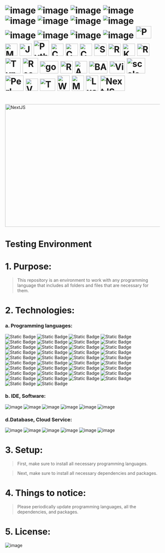 #  ![image](https://img.shields.io/badge/mongoDB-black?style=for-the-badge&logo=mongodb)  ![image](https://img.shields.io/badge/JavaScript-black?style=for-the-badge&logo=javascript) ![image](https://img.shields.io/badge/ReactJS-black?style=for-the-badge&logo=react) ![image](https://img.shields.io/badge/HTML5-black?style=for-the-badge&logo=html5) ![image](https://img.shields.io/badge/jQuery-black?style=for-the-badge&logo=jquery) ![image](https://img.shields.io/badge/NodeJS-black?style=for-the-badge&logo=node.js) ![image](https://img.shields.io/badge/CSS3-black?style=for-the-badge&logo=css3) ![image](https://img.shields.io/badge/ExpressJS-black?style=for-the-badge&logo=express) ![image](https://img.shields.io/badge/JSON-black?style=for-the-badge&logo=json) ![image](https://img.shields.io/badge/SASS-white?style=for-the-badge&logo=sass) ![image](https://img.shields.io/badge/ANGULARJS-red?style=for-the-badge&logo=angularjs) ![image](https://img.shields.io/badge/Bootstrap-white?style=for-the-badge&logo=bootstrap) <img src="https://github.com/phuongtrieu97coder/Readme_Content_Structure/assets/82598726/826db9ee-01dd-4880-b026-78be29df6ff7" alt="PHP" width="50px" height="40px"> <img src="https://github.com/phuongtrieu97coder/Readme_Content_Structure/assets/82598726/0be4c962-c6fe-40ab-a67f-b2e6f1a441f8" alt="MySQL" width="40px" height="40px">  <img src="https://github.com/phuongtrieu97coder/Readme_Content_Structure/assets/82598726/a84e9fc0-f2d8-42bc-959d-cd967352d8fc" alt="Java" width='40px' height='40px'>  <img src="https://github.com/phuongtrieu97coder/Readme_Content_Structure/assets/82598726/174e2883-2d0b-4d01-8992-32f709b72373" alt="Python" width="50px" height="50px">   <img src="https://github.com/phuongtrieu97coder/Readme_Content_Structure/assets/82598726/9eb1b72c-1de1-4949-80bc-70c12d483ece" alt="C" width="40px" height="40px">   <img src="https://github.com/phuongtrieu97coder/Readme_Content_Structure/assets/82598726/f69b0d26-3d64-4420-944c-75e4c23df1f4" alt="C++" width="40px" height="40px">  <img src="https://github.com/phuongtrieu97coder/Readme_Content_Structure/assets/82598726/736e7080-2071-448e-b1db-ab6b6b25ff22" alt="C#" width="40px" height="40px">  <img src="https://github.com/phuongtrieu97coder/Readme_Content_Structure/assets/82598726/6087ae4f-cf7f-4287-9ca5-3cf7871250ae" alt="Swift" width="40px" height="40px"> <img src="https://github.com/phuongtrieu97coder/Readme_Content_Structure/assets/82598726/4d15c87f-b64e-41b0-9820-72586bdd71c5" alt="Ruby" width="40px" height="40px"> <img src="https://github.com/phuongtrieu97coder/Readme_Content_Structure/assets/82598726/1e27aafd-a4a1-4a48-9d57-d532071c7449" alt="Kotlin" width="40px" height="40px"> <img src="https://github.com/phuongtrieu97coder/Readme_Content_Structure/assets/82598726/130e91fb-039b-44a1-9b11-46c0a3b75404" alt="R" width="40px" height="40px"> <img src="https://github.com/phuongtrieu97coder/Readme_Content_Structure/assets/82598726/e1e4c288-80b1-4757-beb2-9232cddc38db" alt="TypeScript" width="50px" height="50px"> <img src="https://github.com/phuongtrieu97coder/Readme_Content_Structure/assets/82598726/540cbdae-3ad1-4055-b047-0242a95891ee" alt="React Native" width="50px" height="50px">  <img src="https://github.com/phuongtrieu97coder/Readme_Content_Structure/assets/82598726/7e4ee0f6-caa3-45ee-8de2-33b40e93d3c1" alt="golang" width="60px" height="40px"> <img src="https://github.com/phuongtrieu97coder/Readme_Content_Structure/assets/82598726/893e2214-b8e2-481b-9147-5fedb8f2d161" alt="Rust" width="40px" height="40px"> <img src="https://github.com/phuongtrieu97coder/Readme_Content_Structure/assets/82598726/e2f268d6-adf6-49de-8488-25a9b829fcdb" alt="ASP.NET" width="40px" height="40px">  <img src="https://github.com/phuongtrieu97coder/Readme_Content_Structure/assets/82598726/c4986e84-c8fe-4e16-8636-5bfc2dcad5a8" alt="BASH" width="60px" height="40px">  <img src="https://github.com/phuongtrieu97coder/Readme_Content_Structure/assets/82598726/d2381c0d-376b-4f92-b754-6f58ef733b69" alt="Visual Basic" width="50px" height="40px">  <img src="https://github.com/phuongtrieu97coder/Readme_Content_Structure/assets/82598726/4be7e36c-496a-48e7-9ecc-8da79a3949be" alt="scala" width="60px" height="50px">  <img src="https://github.com/phuongtrieu97coder/Readme_Content_Structure/assets/82598726/0a85f623-4518-4379-b11b-9e6772310c4e" alt="Perl" width="60px" height="50px"> <img src="https://github.com/phuongtrieu97coder/Readme_Content_Structure/assets/82598726/c5b72dca-7b66-43d9-bbf5-9c54aff9aee7" alt="Vue.js" width="40px" height="40px">  <img src="https://github.com/phuongtrieu97coder/Readme_Content_Structure/assets/82598726/2b47b6f2-7592-40b2-800d-232fd8e7f5e1" alt="Tailwind" width="50px" height="40px">  <img src="https://github.com/phuongtrieu97coder/Readme_Content_Structure/assets/82598726/012bea62-c03b-44b5-90b8-e52ee127c482" alt="W3.CSS" width="40px" height="50px"> <img src="https://github.com/phuongtrieu97coder/Readme_Content_Structure/assets/82598726/62934031-7cff-4a6d-87f9-6f9dd0c0d479" alt="Markdown" width="40px" height="50px"> <img src="https://github.com/phuongtrieu97coder/Readme_Content_Structure/assets/82598726/f464854c-b2c3-450f-928e-dd38f191e604" alt="Lua" width="40px" height="50px"> <img src="https://github.com/phuongtrieu97coder/Readme_Content_Structure/assets/82598726/7c80b1cc-2898-407f-9c67-326e7b5a475b" alt="NextJS" width="80px" height="50px">



<br>


<img src="https://github.com/phuongtrieu97coder/Testing/assets/82598726/36b43d9e-9b1d-4a5f-8597-aadc780378ec" alt="NextJS" width="600px" height="400px">

# Testing Environment



# 1. Purpose:

> This repository is an environment to work with any programming language that includes all folders and files that are necessary for them. 


# 2. Technologies:

### a. Programming languages:

 ![Static Badge](https://img.shields.io/badge/PHP-PHP-blueviolet) ![Static Badge](https://img.shields.io/badge/HTML-HTML5-orange) ![Static Badge](https://img.shields.io/badge/CSS-CSS3-blue) ![Static Badge](https://img.shields.io/badge/SASS-SASS-ff69b4) ![Static Badge](https://img.shields.io/badge/B-Bootstrap-blueviolet) ![Static Badge](https://img.shields.io/badge/W3CSS-W3CSS-green) ![Static Badge](https://img.shields.io/badge/JS-JavaScript-yellow) ![Static Badge](https://img.shields.io/badge/jQuery-jQuery-black) ![Static Badge](https://img.shields.io/badge/A-AngularJS-red) ![Static Badge](https://img.shields.io/badge/SQL-SQL-blue)  ![Static Badge](https://img.shields.io/badge/Node-NodeJS-brightgreen) ![Static Badge](https://img.shields.io/badge/React-ReactJS-blue)  ![Static Badge](https://img.shields.io/badge/express-ExpressJS-black) ![Static Badge](https://img.shields.io/badge/Redux-ReduxJS-blueviolet) ![Static Badge](https://img.shields.io/badge/JSON-{JSON}-black) ![Static Badge](https://img.shields.io/badge/M&#8595;-M&#8595;-black) ![Static Badge](https://img.shields.io/badge/Python-Python-blue) ![Static Badge](https://img.shields.io/badge/Java-Java-orange) ![Static Badge](https://img.shields.io/badge/C-C-blue) ![Static Badge](https://img.shields.io/badge/C++-C++-darkblue) ![Static Badge](https://img.shields.io/badge/C%23-C%23-purple) ![Static Badge](https://img.shields.io/badge/Lua-Lua-darkblue) ![Static Badge](https://img.shields.io/badge/NextJS-NextJS-black) ![Static Badge](https://img.shields.io/badge/VueJS-VueJS-darkgreen) ![Static Badge](https://img.shields.io/badge/Tailwind-Tailwind-lightgreen) ![Static Badge](https://img.shields.io/badge/TypeScript-TypeScript-blue) ![Static Badge](https://img.shields.io/badge/Swift-Swift-orange) ![Static Badge](https://img.shields.io/badge/Ruby-Ruby-red) ![Static Badge](https://img.shields.io/badge/Kotlin-Kotlin-darkblue) ![Static Badge](https://img.shields.io/badge/R-R-blue) ![Static Badge](https://img.shields.io/badge/React&nbsp;Native-React&nbsp;Native-blue) ![Static Badge](https://img.shields.io/badge/GO-GO-aqua) ![Static Badge](https://img.shields.io/badge/Rust-Rust-purple) ![Static Badge](https://img.shields.io/badge/ASP.Net-ASP.NET-blue) ![Static Badge](https://img.shields.io/badge/BASH-BASH-black) ![Static Badge](https://img.shields.io/badge/Visual&nbsp;Basic-Visual&nbsp;Basic-darkblue) ![Static Badge](https://img.shields.io/badge/Scala-Scala-red) ![Static Badge](https://img.shields.io/badge/Perl-Perl-blue)




### b. IDE, Software:

![image](https://user-images.githubusercontent.com/82598726/181828247-0a180433-7628-45d0-91fc-c653225c57aa.png) ![image](https://user-images.githubusercontent.com/82598726/181828341-f2d35c6d-863e-4f1c-af84-a9ebc1e33d58.png) ![image](https://user-images.githubusercontent.com/82598726/181830045-2769b49a-2b5a-43ad-b519-5ae02d5b736a.png) ![image](https://user-images.githubusercontent.com/82598726/181828759-13c51469-e35d-44d6-af61-dfff064b7536.png)
 ![image](https://user-images.githubusercontent.com/82598726/181828437-03bf1b40-f35c-4e48-8ebd-127ef3a6f49d.png) ![image](https://user-images.githubusercontent.com/82598726/181835143-0f7aa21a-1081-4df5-954e-6e89259d21e7.png)

### d.Database, Cloud Service:

![image](https://user-images.githubusercontent.com/82598726/181828437-03bf1b40-f35c-4e48-8ebd-127ef3a6f49d.png) ![image](https://user-images.githubusercontent.com/82598726/181828759-13c51469-e35d-44d6-af61-dfff064b7536.png) ![image](https://user-images.githubusercontent.com/82598726/181830075-a40dcdfe-519c-4a5d-90cd-c3eb308f8cce.png)
 ![image](https://user-images.githubusercontent.com/82598726/181828843-3ba0f2e8-a5dc-4268-b646-5b21898e1139.png) ![image](https://user-images.githubusercontent.com/82598726/181828934-4524165b-801b-44a8-97b4-3966d2eb3c93.png) ![image](https://github.com/phuongtrieu97coder/Readme_Content_Structure/assets/82598726/af834077-9c80-41e0-b713-b1a2734c3acf)



# 3. Setup:

> First, make sure to install all necessary programming languages.

> Next, make sure to install all necessary dependencies and packages.


# 4. Things to notice:

> Please periodically update programming languages, all the dependencies, and packages.


# 5. License:

![image](https://github.com/phuongtrieu97coder/Testing/assets/82598726/6703a9ce-5748-4887-bd1a-59e27134bba7)



